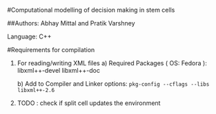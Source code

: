 #Computational modelling of decision making in stem cells

##Authors: Abhay Mittal and Pratik Varshney

Language: C++

#Requirements for compilation

1. For reading/writing XML files
	a) Required Packages ( OS: Fedora ):
		libxml++-devel libxml++-doc

	b) Add to Compiler and Linker options:
		`pkg-config --cflags --libs libxml++-2.6`

2. TODO : check if split cell updates the environment
